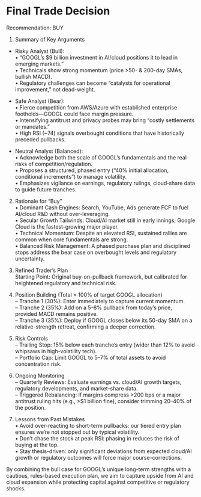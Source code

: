 # Final Trade Decision

Recommendation: BUY

1. Summary of Key Arguments  
- Risky Analyst (Bull):  
  • “GOOGL’s $9 billion investment in AI/cloud positions it to lead in emerging markets.”  
  • Technicals show strong momentum (price >50- & 200-day SMAs, bullish MACD).  
  • Regulatory challenges can become “catalysts for operational improvement,” not dead-weight.  

- Safe Analyst (Bear):  
  • Fierce competition from AWS/Azure with established enterprise footholds—GOOGL could face margin pressure.  
  • Intensifying antitrust and privacy probes may bring “costly settlements or mandates.”  
  • High RSI (~74) signals overbought conditions that have historically preceded pullbacks.  

- Neutral Analyst (Balanced):  
  • Acknowledge both the scale of GOOGL’s fundamentals and the real risks of competition/regulation.  
  • Proposes a structured, phased entry (“40% initial allocation, conditional increments”) to manage volatility.  
  • Emphasizes vigilance on earnings, regulatory rulings, cloud‐share data to guide future tranches.  

2. Rationale for “Buy”  
• Dominant Cash Engines: Search, YouTube, Ads generate FCF to fuel AI/cloud R&D without over-leveraging.  
• Secular Growth Tailwinds: Cloud/AI market still in early innings; Google Cloud is the fastest-growing major player.  
• Technical Momentum: Despite an elevated RSI, sustained rallies are common when core fundamentals are strong.  
• Balanced Risk Management: A phased purchase plan and disciplined stops address the bear case on overbought levels and regulatory uncertainty.  

3. Refined Trader’s Plan  
Starting Point: Original buy-on-pullback framework, but calibrated for heightened regulatory and technical risk.

1. Position Building (Total = 100% of target GOOGL allocation)  
   – Tranche 1 (30%): Enter immediately to capture current momentum.  
   – Tranche 2 (35%): Add on a 5–8% pullback from today’s price, provided MACD remains positive.  
   – Tranche 3 (35%): Deploy if GOOGL closes below its 50-day SMA on a relative-strength retreat, confirming a deeper correction.  

2. Risk Controls  
   – Trailing Stop: 15% below each tranche’s entry (wider than 12% to avoid whipsaws in high-volatility tech).  
   – Portfolio Cap: Limit GOOGL to 5–7% of total assets to avoid concentration risk.  

3. Ongoing Monitoring  
   – Quarterly Reviews: Evaluate earnings vs. cloud/AI growth targets, regulatory developments, and market-share data.  
   – Triggered Rebalancing: If margins compress >200 bps or a major antitrust ruling hits (e.g., >$1 billion fine), consider trimming 20–40% of the position.  

4. Lessons from Past Mistakes  
   • Avoid over-reacting to short-term pullbacks: our tiered entry plan ensures we’re not stopped out by typical volatility.  
   • Don’t chase the stock at peak RSI: phasing in reduces the risk of buying at the top.  
   • Stay thesis-driven: only significant deviations from expected cloud/AI growth or regulatory outcomes will force major course-corrections.  

By combining the bull case for GOOGL’s unique long-term strengths with a cautious, rules-based execution plan, we aim to capture upside from AI and cloud expansion while protecting capital against competitive or regulatory shocks.
